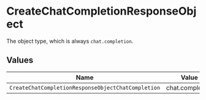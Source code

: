 # CreateChatCompletionResponseObject

The object type, which is always `chat.completion`.


## Values

| Name                                               | Value                                              |
| -------------------------------------------------- | -------------------------------------------------- |
| `CreateChatCompletionResponseObjectChatCompletion` | chat.completion                                    |